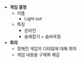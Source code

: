 * **게임 결정**
  * 이름
    * Light out
  * 특징
    * 온라인
    * 술래잡기 + 숨바꼭질
* **회의**
  * 정해진 게임의 디테일에 대해 회의
  * 게임 내용을 구체화 해감
